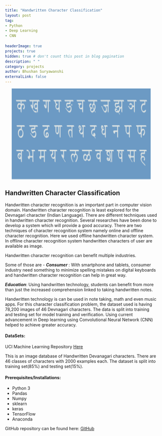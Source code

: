 ```yaml
---
title: "Handwritten Character Classification"
layout: post
tag: 
- Python
- Deep Learning
- CNN

headerImage: true
projects: true
hidden: true # don't count this post in blog pagination
description: " "
category: projects
author: Bhushan Suryawanshi 
externalLink: false
---
```


<p align="center">
  <img width="460" height="300" src="/assets/images/devnagari.png">
</p>

## Handwritten Character Classification
<p align='justify'>

Handwritten character recognition is an important part in computer vision domain. Handwritten character recognition is 
least explored for the Devnagari character (Indian Language). There are different techniques used in handwritten 
character recognition. Several researches have been done to develop a system which will provide a good accuracy. 
There are two techniques of character recognition system namely online and offline character recognition. 
Here we used offline handwritten character system. In offline character recognition system handwritten characters of 
user are available as image.   

Handwritten character recognition can benefit multiple industries. 

Some of those are -
***Consumer*** : With smartphone and tablets, consumer industry need something to minimize spelling mistakes on digital 
keyboards and handwritten character recognition can help in great way.

***Education***: Using handwritten technology, students can benefit from more than just the increased comprehension 
linked to taking handwritten notes. 

Handwritten technology is can be used in note taking, math and even music apps. For this character classification problem, 
the dataset used is having 78,200 images of 46 Devnagari characters. The data is split into training and testing set 
for model training and verification. Using current advancement in Deep learning using Convolutional Neural Network (CNN) 
helped to achieve greater accuracy. 

</p>  

#### DataSets:

UCI Machine Learning Repository [Here](https://archive.ics.uci.edu/ml/datasets/Devanagari+Handwritten+Character+Dataset)

This is an image database of Handwritten Devanagari characters. There are 46 classes of characters with 2000 examples each. 
The dataset is split into training set(85%) and testing set(15%).


#### Prerequisites/Installations:
- Python 3
- Pandas
- Numpy
- sklearn
- keras
- TensorFlow
- Anaconda


GitHub repository can be found here: [GitHub](https://github.com/BhushanGitHub/bhushanGitHub.github.io/tree/main/Projects/handwritten_character_classification)  
